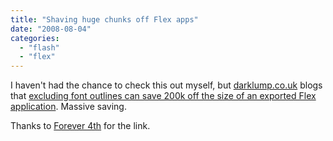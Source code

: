 ```yaml
---
title: "Shaving huge chunks off Flex apps"
date: "2008-08-04"
categories: 
  - "flash"
  - "flex"
---
```


I haven't had the chance to check this out myself, but [darklump.co.uk](http://www.darklump.co.uk) blogs that [excluding font outlines can save 200k off the size of an exported Flex application](http://www.darklump.co.uk/blog/?p=67). Massive saving.

Thanks to [Forever 4th](http://cisnky.com/) for the link.
